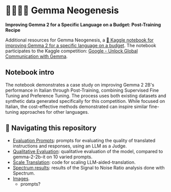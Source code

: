 # 💎💬🇮🇹 Gemma Neogenesis
**Improving Gemma 2 for a Specific Language on a Budget: Post-Training Recipe**

Additional resources for Gemma Neogenesis, a [📓 Kaggle notebook for improving Gemma 2 for a specific language on a budget](ADD_LINK).
The notebook participates to the Kaggle competition: [Google - Unlock Global Communication with Gemma](https://www.kaggle.com/competitions/gemma-language-tuning).

## Notebook intro
The notebook demonstrates a case study on improving Gemma 2 2B's performance in Italian through Post-Training, combining Supervised Fine Tuning and Preference Tuning. The process uses both existing datasets and synthetic data generated specifically for this competition.
While focused on Italian, the cost-effective methods demonstrated can inspire similar fine-tuning approaches for other languages.

## 👣 Navigating this repository
- [Evaluation Prompts](./evaluation_prompts/README.md): prompts for evaluating the quality of translated instructions and responses, using an LLM as a Judge.
- [Qualitative Evaluation](./qualitative_evaluation.md): qualitative evaluation of the model, compared to gemma-2-2b-it on 10 varied prompts.
- [Scale Translation](./scale_translation/README.md): code for scaling LLM-aided-translation.
- [Spectrum results](./spectrum_results): results of the Signal to Noise Ratio analysis done with Spectrum.
- [Images](./images/).
  - prompts?
